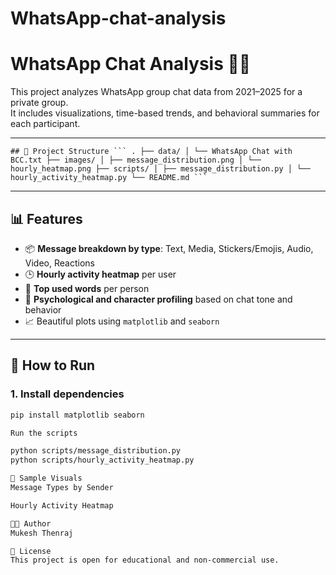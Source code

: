 # WhatsApp-chat-analysis
# WhatsApp Chat Analysis  📱🧠

This project analyzes WhatsApp group chat data from 2021–2025 for a private group.  
It includes visualizations, time-based trends, and behavioral summaries for each participant.

---

<pre><code>## 📁 Project Structure ``` . ├── data/ │ └── WhatsApp Chat with BCC.txt ├── images/ │ ├── message_distribution.png │ └── hourly_heatmap.png ├── scripts/ │ ├── message_distribution.py │ └── hourly_activity_heatmap.py └── README.md ``` </code></pre>


---

## 📊 Features

- 📦 **Message breakdown by type**: Text, Media, Stickers/Emojis, Audio, Video, Reactions
- 🕒 **Hourly activity heatmap** per user
- 💬 **Top used words** per person
- 🧠 **Psychological and character profiling** based on chat tone and behavior
- 📈 Beautiful plots using `matplotlib` and `seaborn`

---

## 🚀 How to Run

### 1. Install dependencies
```bash
pip install matplotlib seaborn

Run the scripts

python scripts/message_distribution.py
python scripts/hourly_activity_heatmap.py

📸 Sample Visuals
Message Types by Sender

Hourly Activity Heatmap

👨‍💻 Author
Mukesh Thenraj

📄 License
This project is open for educational and non-commercial use.
